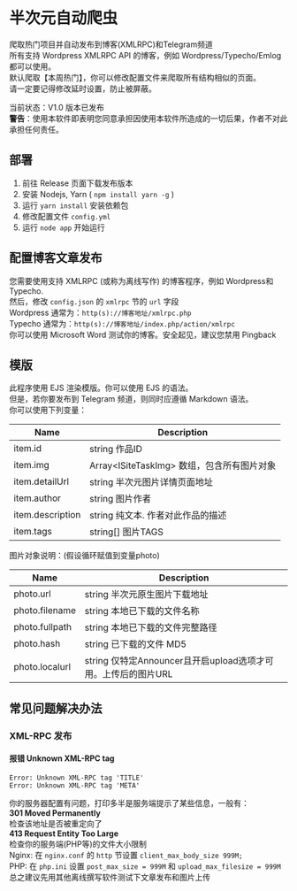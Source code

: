 # 半次元自动爬虫
爬取热门项目并自动发布到博客(XMLRPC)和Telegram频道          
所有支持 Wordpress XMLRPC API 的博客，例如 Wordpress/Typecho/Emlog 都可以使用。     
默认爬取【本周热门】，你可以修改配置文件来爬取所有结构相似的页面。    
请一定要记得修改延时设置，防止被屏蔽。      

当前状态：V1.0 版本已发布   
**警告**：使用本软件即表明您同意承担因使用本软件所造成的一切后果，作者不对此承担任何责任。
## 部署
1. 前往 Release 页面下载发布版本
2. 安装 Nodejs, Yarn ( `npm install yarn -g` )
3. 运行 `yarn install` 安装依赖包
4. 修改配置文件 `config.yml`
5. 运行 `node app` 开始运行
## 配置博客文章发布
您需要使用支持 XMLRPC (或称为离线写作) 的博客程序，例如 Wordpress和Typecho.      
然后，修改 `config.json` 的 `xmlrpc` 节的 `url` 字段   
Wordpress 通常为：`http(s)://博客地址/xmlrpc.php`     
Typecho 通常为：`http(s)://博客地址/index.php/action/xmlrpc`    
你可以使用 Microsoft Word 测试你的博客。安全起见，建议您禁用 Pingback
## 模版
此程序使用 EJS 渲染模版。你可以使用 EJS 的语法。    
但是，若你要发布到 Telegram 频道，则同时应遵循 Markdown 语法。     
你可以使用下列变量：    

| Name       | Description         |
| ---------- | ------------------- |
| item.id    | string 作品ID | 
| item.img   | Array\<ISiteTaskImg\> 数组，包含所有图片对象 |
| item.detailUrl |  string 半次元图片详情页面地址 |
| item.author |  string 图片作者 |
| item.description |  string 纯文本. 作者对此作品的描述 |
| item.tags | string[] 图片TAGS |

图片对象说明：(假设循环赋值到变量photo)

| Name       | Description         |
| ---------- | ------------------- |
| photo.url   | string 半次元原生图片下载地址 |
| photo.filename | string 本地已下载的文件名称 |
| photo.fullpath | string 本地已下载的文件完整路径 |
| photo.hash | string 已下载的文件 MD5 |
| photo.localurl | string 仅特定Announcer且开启upload选项才可用。上传后的图片URL |

## 常见问题解决办法
### XML-RPC 发布
#### 报错 Unknown XML-RPC tag 
```
Error: Unknown XML-RPC tag 'TITLE'    
Error: Unknown XML-RPC tag 'META'   
```
你的服务器配置有问题，打印多半是服务端提示了某些信息，一般有：    
**301 Moved Permanently**    
检查该地址是否被重定向了   
**413 Request Entity Too Large**   
检查你的服务端(PHP等)的文件大小限制     
Nginx: 在 `nginx.conf` 的 `http` 节设置 `client_max_body_size 999M;`     
PHP: 在 `php.ini` 设置 `post_max_size = 999M` 和 `upload_max_filesize = 999M`         
总之建议先用其他离线撰写软件测试下文章发布和图片上传